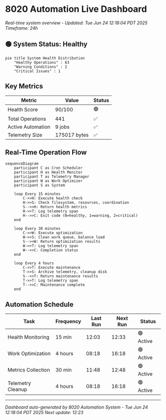 # 8020 Automation Live Dashboard

*Real-time system overview - Updated: Tue Jun 24 12:18:04 PDT 2025*  
*Timeframe: 24h*

## 🟢 System Status: Healthy

```mermaid
pie title System Health Distribution
    "Healthy Operations" : 63
    "Warning Conditions" : 2
    "Critical Issues" : 1
```

## Key Metrics

| Metric | Value | Status |
|--------|-------|--------|
| Health Score | 90/100 | 🟢 |
| Total Operations |      441 | ✅ |
| Active Automation | 9 jobs | ✅ |
| Telemetry Size | 175017 bytes | ✅ |

## Real-Time Operation Flow

```mermaid
sequenceDiagram
    participant C as Cron Scheduler
    participant H as Health Monitor
    participant T as Telemetry Manager
    participant W as Work Optimizer
    participant S as System
    
    loop Every 15 minutes
        C->>H: Execute health check
        H->>S: Check filesystem, resources, coordination
        S-->>H: Return health metrics
        H->>T: Log telemetry span
        H-->>C: Exit code (0=healthy, 1=warning, 2=critical)
    end
    
    loop Every 30 minutes
        C->>W: Execute optimization
        W->>S: Clean work queue, balance load
        S-->>W: Return optimization results
        W->>T: Log telemetry span
        W-->>C: Completion status
    end
    
    loop Every 4 hours
        C->>T: Execute maintenance
        T->>S: Archive telemetry, cleanup disk
        S-->>T: Return maintenance results
        T->>T: Log telemetry span
        T-->>C: Maintenance complete
    end
```

## Automation Schedule

| Task | Frequency | Last Run | Next Run | Status |
|------|-----------|----------|----------|--------|
| Health Monitoring | 15 min | 12:03 | 12:33 | 🟢 Active |
| Work Optimization | 4 hours | 08:18 | 16:18 | 🟢 Active |
| Metrics Collection | 30 min | 11:48 | 12:48 | 🟢 Active |
| Telemetry Cleanup | 4 hours | 08:18 | 16:18 | 🟢 Active |

---
*Dashboard auto-generated by 8020 Automation System - Tue Jun 24 12:18:04 PDT 2025*
*Next update: 12:23*
